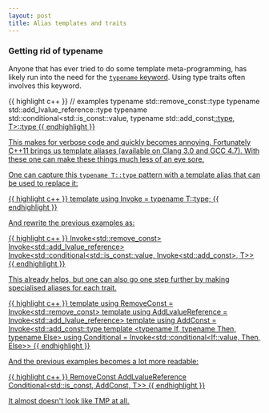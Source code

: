 ```yaml
---
layout: post
title: Alias templates and traits
---
```


<h3>Getting rid of typename</h3>

<p>Anyone that has ever tried to do some template meta-programming, has likely run into the need for the <a href="http://stackoverflow.com/a/613132/46642"><code>typename</code> keyword</a>. Using type traits often involves this keyword.</p>

{{ highlight c++ }}
    // examples
    typename std::remove_const<T>::type
    typename std::add_lvalue_reference<T>::type
    typename std::conditional<std::is_const<T>::value, typename std::add_const<U>::type, T>::type
{{ endhighlight }}

<p>This makes for verbose code and quickly becomes annoying. Fortunately C++11 brings us template aliases (available on Clang 3.0 and GCC 4.7). With these one can make these things much less of an eye sore.</p>

<p>One can capture this <code>typename T::type</code> pattern with a template alias that can be used to replace it:</p>

{{ highlight c++ }}
    template <typename T>
    using Invoke = typename T::type;
{{ endhighlight }}

And rewrite the previous examples as:

{{ highlight c++ }}
    Invoke<std::remove_const<T>>
    Invoke<std::add_lvalue_reference<T>>
    Invoke<std::conditional<std::is_const<T>::value, Invoke<std::add_const<U>>, T>>
{{ endhighlight }}

<p>This already helps, but one can also go one step further by making specialised aliases for each trait.</p>

{{ highlight c++ }}
    template <typename T>
    using RemoveConst = Invoke<std::remove_const<T>>
    template <typename T>
    using AddLvalueReference = Invoke<std::add_lvalue_reference<T>>
    template <typename T>
    using AddConst = Invoke<std::add_const<U>::type
    template <typename If, typename Then, typename Else>
    using Conditional = Invoke<std::conditional<If::value, Then, Else>>
{{ endhighlight }}

<p>And the previous examples becomes a lot more readable:</p>

{{ highlight c++ }}
    RemoveConst<T>
    AddLvalueReference<T>
    Conditional<std::is_const<T>, AddConst<U>, T>>
{{ endhighlight }}

<p>It almost doesn't look like TMP at all.</p>

